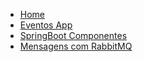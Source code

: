- [Home](index.md)
- [Eventos App](EventosApp.md)
- [SpringBoot Componentes](SpringBoot.md)
- [Mensagens com RabbitMQ](RabbitMQ.md)